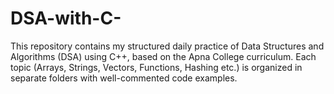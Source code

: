 # DSA-with-C-
This repository contains my structured daily practice of Data Structures and Algorithms (DSA) using C++, based on the Apna College curriculum. Each topic (Arrays, Strings, Vectors, Functions, Hashing etc.) is organized in separate folders with well-commented code examples. 
